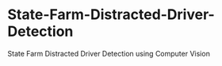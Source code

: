 # State-Farm-Distracted-Driver-Detection
State Farm Distracted Driver Detection using Computer Vision
